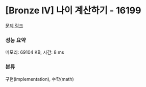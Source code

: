 # [Bronze IV] 나이 계산하기 - 16199 

[문제 링크](https://www.acmicpc.net/problem/16199) 

### 성능 요약

메모리: 69104 KB, 시간: 8 ms

### 분류

구현(implementation), 수학(math)

